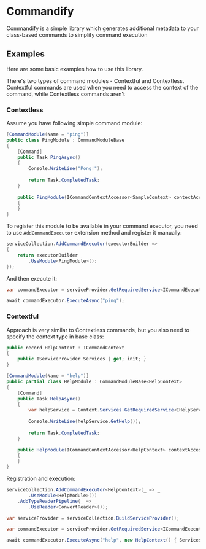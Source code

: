 # Commandify


Commandify is a simple library which generates additional metadata to your class-based commands to simplify command execution

## Examples

Here are some basic examples how to use this library.

There's two types of command modules - Contextful and Contextless. Contextful commands are used when you need to access the context of the command, while Contextless commands aren't

### Contextless

Assume you have following simple command module:

```csharp
[CommandModule(Name = "ping")]
public class PingModule : CommandModuleBase
{
    [Command]
    public Task PingAsync()
    {
        Console.WriteLine("Pong!");
        
        return Task.CompletedTask;
    }
    
    public PingModule(ICommandContextAccessor<SampleContext> contextAccessor) : base(contextAccessor)
    {
    }
} 
```

To register this module to be available in your command executor, you need to use `AddCommandExecutor` extension method and register it manually:

```csharp
serviceCollection.AddCommandExecutor(executorBuilder =>
{
    return executorBuilder
        .UseModule<PingModule>();
});
```

And then execute it:
```csharp
var commandExecutor = serviceProvider.GetRequiredService<ICommandExecutor>();

await commandExecutor.ExecuteAsync("ping");
```

### Contextful

Approach is very similar to Contextless commands, but you also need to specify the context type in base class:

```csharp
public record HelpContext : ICommandContext
{
    public IServiceProvider Services { get; init; }
}

[CommandModule(Name = "help")]
public partial class HelpModule : CommandModuleBase<HelpContext>
{
    [Command]
    public Task HelpAsync()
    {
        var helpService = Context.Services.GetRequiredService<IHelpService>();
        
        Console.WriteLine(helpService.GetHelp());
        
        return Task.CompletedTask;
    }

    public HelpModule(ICommandContextAccessor<HelpContext> contextAccessor) : base(contextAccessor)
    {
    }
}
```

Registration and execution:

```csharp
serviceCollection.AddCommandExecutor<HelpContext>(_ => _
        .UseModule<HelpModule>())
    .AddTypeReaderPipeline(_ => _
        .UseReader<ConvertReader>());

var serviceProvider = serviceCollection.BuildServiceProvider();

var commandExecutor = serviceProvider.GetRequiredService<ICommandExecutor<HelpContext>>();

await commandExecutor.ExecuteAsync("help", new HelpContext() { Services = serviceProvider });
```